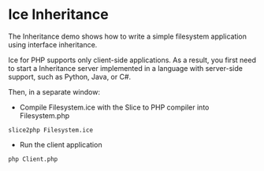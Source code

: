 # Ice Inheritance

The Inheritance demo shows how to write a simple filesystem application using interface inheritance.

Ice for PHP supports only client-side applications. As a result, you first need to start a Inheritance server
implemented in a language with server-side support, such as Python, Java, or C#.

Then, in a separate window:

- Compile Filesystem.ice with the Slice to PHP compiler into Filesystem.php

```shell
slice2php Filesystem.ice
```

- Run the client application

```shell
php Client.php
```
